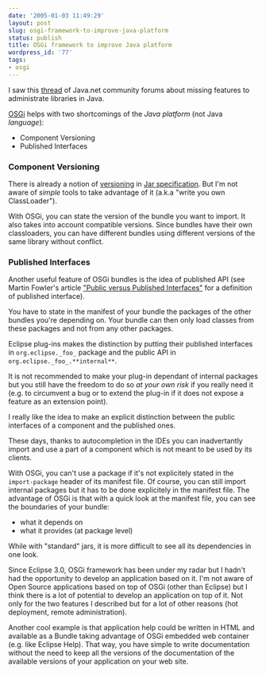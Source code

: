 ```yaml
---
date: '2005-01-03 11:49:29'
layout: post
slug: osgi-framework-to-improve-java-platform
status: publish
title: OSGi framework to improve Java platform
wordpress_id: '77'
tags:
- osgi
---
```


I saw this [thread](http://forums.java.net/jive/thread.jspa?messageID=8987&tstart=0#8987) of Java.net community forums about missing features to administrate libraries in Java.  

[OSGi](http://www.osgi.org) helps with two shortcomings of the _Java platform_ (not Java _language_):


  * Component Versioning
  * Published Interfaces





### Component Versioning





There is already a notion of [versioning](http://java.sun.com/j2se/1.3/docs/guide/extensions/versioning.html) in [Jar specification](http://java.sun.com/j2se/1.3/docs/guide/jar/jar.html). But I'm not aware of _simple_ tools to take advantage of it (a.k.a "write you own ClassLoader").  


With OSGi, you can state the version of the bundle you want to import. It also takes into account compatible versions. Since bundles have their own classloaders, you can have different bundles using different versions of the same library without conflict.





### Published Interfaces





Another useful feature of OSGi bundles is the idea of published API (see Martin Fowler's article ["Public versus Published Interfaces"](http://www.martinfowler.com/ieeeSoftware/published.pdf) for a definition of published interface).  

You have to state in the manifest of your bundle the packages of the other bundles you're depending on. Your bundle can then only load classes from these packages and not from any other packages.   


Eclipse plug-ins makes the distinction by putting their published interfaces in `org.eclipse._foo_` package and the public API in `org.eclipse._foo_.**internal**`.
  

It is not recommended to make your plug-in dependant of internal packages but you still have the freedom to do so _at your own risk_ if you really need it (e.g. to circumvent a bug or to extend the plug-in if it does not expose a feature as an extension point).





I really like the idea to make an explicit distinction between the public interfaces of a component and the published ones.  

These days, thanks to autocompletion in the IDEs you can inadvertantly import and use a part of a component which is not meant to be used by its clients.  

With OSGi, you can't use a package if it's not explicitely stated in the `import-package` header of its manifest file. Of course, you can still import internal packages but it has to be done explicitely in the manifest file.
The advantage of OSGi is that with a quick look at the manifest file, you can see the boundaries of your bundle:


  * what it depends on
  * what it provides (at package level)


While with "standard" jars, it is more difficult to see all its dependencies in one look.





Since Eclipse 3.0, OSGi framework has been under my radar but I hadn't had the opportunity to develop an application based on it. I'm not aware of Open Source applications based on top of OSGi (other than Eclipse) but I think there is a lot of potential to develop an application on top of it. Not only for the two features I described but for a lot of other reasons (hot deployment, remote administration).  

Another cool example is that application help could be written in HTML and available as a Bundle taking advantage of OSGi embedded web container (e.g. like Eclipse Help).
That way, you have simple to write documentation without the need to keep all the versions of the documentation of the available versions of your application on your web site.
